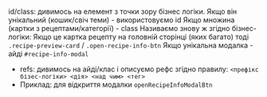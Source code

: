 id/class: дивимось на елемент з точки зору бізнес логіки.
Якщо він унікальний (кошик/свіч теми) - використовуємо id
Якщо множина (картки з рецептами/категорії) - class
Називаємо знову ж згідно бізнес-логіки:
Якщо це картка рецепту на головній сторінці (яких багато) тоді 
 `.recipe-preview-card` / `.open-recipe-info-btn`
Якщо унікальна модалка - айді `#recipe-info-modal`
- refs: дивимось на айді/клас і описуємо рефс згідно правилу:
`<префікс бізес-логіки> <дія> <над чим> <тег>`
- Приклад: для відкриття модалки `openRecipeInfoModalBtn`